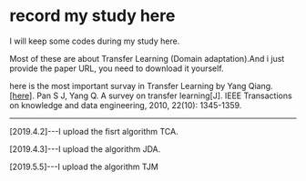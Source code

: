 # record my study here

I will keep some codes during my study here.

Most of these are about Transfer Learning (Domain adaptation).And i just provide the paper URL, you need to download it yourself.

here is the most important survay in Transfer Learning by Yang Qiang. [[here]](https://ieeexplore.ieee.org/abstract/document/5288526). Pan S J, Yang Q. A survey on transfer learning[J]. IEEE Transactions on knowledge and data engineering, 2010, 22(10): 1345-1359.

---

[2019.4.2]---I upload the fisrt algorithm TCA.

[2019.4.3]---I upload the algorithm JDA.

[2019.5.5]---I upload the algorithm TJM
